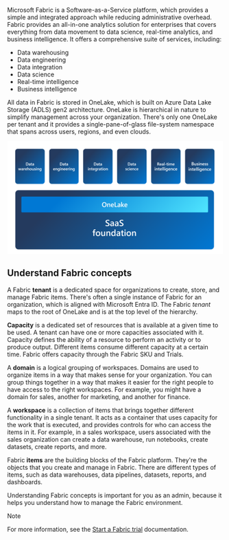 Microsoft Fabric is a Software-as-a-Service platform, which provides a simple and integrated approach while reducing administrative overhead. Fabric provides an all-in-one analytics solution for enterprises that covers everything from data movement to data science, real-time analytics, and business intelligence. It offers a comprehensive suite of services, including:

- Data warehousing
- Data engineering
- Data integration
- Data science
- Real-time intelligence
- Business intelligence

All data in Fabric is stored in OneLake, which is built on Azure Data Lake Storage (ADLS) gen2 architecture. OneLake is hierarchical in nature to simplify management across your organization. There's only one OneLake per tenant and it provides a single-pane-of-glass file-system namespace that spans across users, regions, and even clouds.

![Diagram of Fabric architecture, show with OneLake as the foundation, with each experience built on top.](../media/fabric-overview.png)

## Understand Fabric concepts

A Fabric **tenant** is a dedicated space for organizations to create, store, and manage Fabric items. There's often a single instance of Fabric for an organization, which is aligned with Microsoft Entra ID. The Fabric *tenant* maps to the root of OneLake and is at the top level of the hierarchy.

**Capacity** is a dedicated set of resources that is available at a given time to be used. A tenant can have one or more capacities associated with it. Capacity defines the ability of a resource to perform an activity or to produce output. Different items consume different capacity at a certain time. Fabric offers capacity through the Fabric SKU and Trials.

A **domain** is a logical grouping of workspaces. Domains are used to organize items in a way that makes sense for your organization. You can group things together in a way that makes it easier for the right people to have access to the right workspaces. For example, you might have a domain for sales, another for marketing, and another for finance.

A **workspace** is a collection of items that brings together different functionality in a single tenant. It acts as a container that uses capacity for the work that is executed, and provides controls for who can access the items in it. For example, in a sales workspace, users associated with the sales organization can create a data warehouse, run notebooks, create datasets, create reports, and more.

Fabric **items** are the building blocks of the Fabric platform. They're the objects that you create and manage in Fabric. There are different types of items, such as data warehouses, data pipelines, datasets, reports, and dashboards.

Understanding Fabric concepts is important for you as an admin, because it helps you understand how to manage the Fabric environment.

> [!NOTE]
> For more information, see the [Start a Fabric trial](/fabric/get-started/fabric-trial) documentation.

